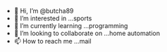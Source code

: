 - 👋 Hi, I’m @butcha89
- 👀 I’m interested in ...sports
- 🌱 I’m currently learning ...programming
- 💞️ I’m looking to collaborate on ...home automation 
- 📫 How to reach me ...mail

<!---
butcha89/butcha89 is a ✨ special ✨ repository because its `README.md` (this file) appears on your GitHub profile.
You can click the Preview link to take a look at your changes.
--->
